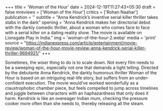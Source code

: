 +++
title = 'Woman of the Hour'
date = 2024-12-19T11:27:43+05:30
draft = false
mreviews = ['Woman of the Hour']
critics = ['Rohan Naahar']
publication = ''
subtitle = "Anna Kendrick’s inventive serial killer thriller takes stabs in the dark"
opening = "Anna Kendrick makes her directorial debut with the darkly comedic thriller, about a woman who comes face to face with a serial killer on a dating reality show. The movie is available on Lionsgate Play in India."
img = 'woman-of-the-hour-2.webp'
media = 'print'
source = "https://indianexpress.com/article/entertainment/movie-review/woman-of-the-hour-movie-review-anna-kendrick-serial-killer-thriller-9694921/"
+++

Sometimes, the wiser thing to do is to scale down. Not every film needs to be a sweeping epic, especially not one that demands a tight telling. Directed by the debutante Anna Kendrick, the darkly humorous thriller Woman of the Hour is based on an intriguing real-life story, but suffers from an under-confident execution. The movie would’ve worked wonderfully as a claustrophobic chamber piece, but feels compelled to jump across timelines and juggle between characters with an haphazardness that only does it harm. Kendrick is like an overeager Indian mum, checking the pressure cooker more often than she needs to, thereby releasing all the steam.
